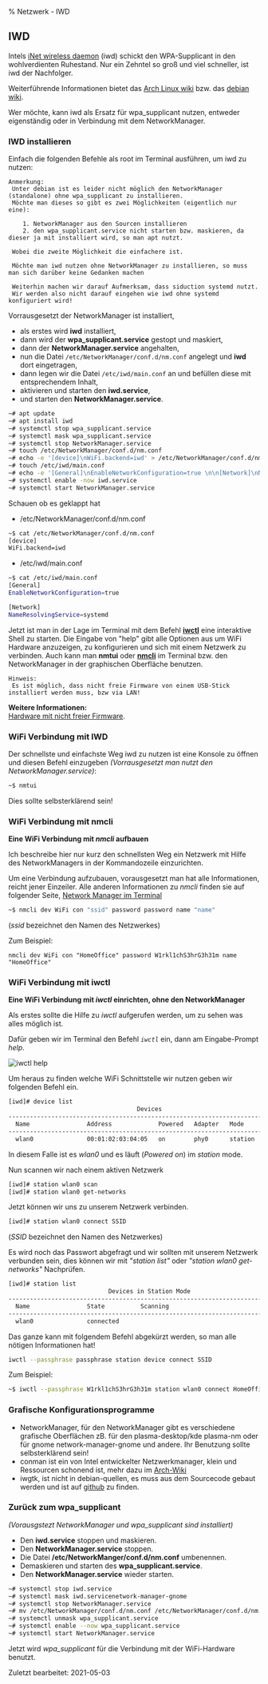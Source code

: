 % Netzwerk - IWD

## IWD

Intels [iNet wireless daemon](https://iwd.wiki.kernel.org/) (iwd) schickt den WPA-Supplicant in den wohlverdienten Ruhestand. Nur ein Zehntel so groß und viel schneller, ist iwd der Nachfolger. 

Weiterführende Informationen bietet das [Arch Linux wiki](https://wiki.archlinux.org/index.php/Iwd) bzw. das [debian wiki](https://wiki.debian.org/NetworkManager/iwd). 

Wer möchte, kann iwd als Ersatz für wpa_supplicant nutzen, entweder eigenständig oder in Verbindung mit dem NetworkManager. 

### IWD installieren

Einfach die folgenden Befehle als root im Terminal ausführen, um iwd zu nutzen:

~~~note
Anmerkung:
 Unter debian ist es leider nicht möglich den NetworkManager (standalone) ohne wpa_supplicant zu installieren.
 Möchte man dieses so gibt es zwei Möglichkeiten (eigentlich nur eine):

    1. NetworkManager aus den Sourcen installieren
    2. den wpa_supplicant.service nicht starten bzw. maskieren, da dieser ja mit installiert wird, so man apt nutzt.

 Wobei die zweite Möglichkeit die einfachere ist.
    
 Möchte man iwd nutzen ohne NetworkManager zu installieren, so muss man sich darüber keine Gedanken machen
    
 Weiterhin machen wir darauf Aufmerksam, dass siduction systemd nutzt.
 Wir werden also nicht darauf eingehen wie iwd ohne systemd konfiguriert wird!
~~~

Vorrausgesetzt der NetworkManager ist installiert,

+ als erstes wird **iwd** installiert, 
+ dann wird der **wpa_supplicant.service** gestopt und maskiert,
+ dann der **NetworkManager.service** angehalten,
+ nun die Datei `/etc/NetworkManager/conf.d/nm.conf` angelegt und **iwd** dort eingetragen, 
+ dann legen wir die Datei `/etc/iwd/main.conf` an und befüllen diese mit entsprechendem Inhalt, 
+ aktivieren und starten den **iwd.service**, 
+ und starten den **NetworkManager.service**.

~~~sh
~# apt update
~# apt install iwd
~# systemctl stop wpa_supplicant.service
~# systemctl mask wpa_supplicant.service
~# systemctl stop NetworkManager.service
~# touch /etc/NetworkManager/conf.d/nm.conf
~# echo -e '[device]\nWiFi.backend=iwd' > /etc/NetworkManager/conf.d/nm.conf
~# touch /etc/iwd/main.conf
~# echo -e '[General]\nEnableNetworkConfiguration=true \n\n[Network]\nNameResolvingService=systemd' > /etc/iwd/main.conf
~# systemctl enable -now iwd.service
~# systemctl start NetworkManager.service
~~~

Schauen ob es geklappt hat

+ /etc/NetworkManager/conf.d/nm.conf

~~~sh
~$ cat /etc/NetworkManager/conf.d/nm.conf
[device]
WiFi.backend=iwd
~~~~

+ /etc/iwd/main.conf

~~~sh
~$ cat /etc/iwd/main.conf
[General]
EnableNetworkConfiguration=true

[Network]
NameResolvingService=systemd
~~~

Jetzt ist man in der Lage im Terminal mit dem Befehl [**iwctl**](#wifi-verbindung-mit-iwctl) eine interaktive Shell zu starten. Die Eingabe von "help" gibt alle Optionen aus um WiFi Hardware anzuzeigen, zu konfigurieren und sich mit einem Netzwerk zu verbinden. Auch kann man **nmtui** oder [**nmcli**](#wifi-verbindung-mit-nmcli) im Terminal bzw. den NetworkManager in der graphischen Oberfläche benutzen.

~~~note
Hinweis:
 Es ist möglich, dass nicht freie Firmware von einem USB-Stick installiert werden muss, bzw via LAN!
~~~

**Weitere Informationen:**  
[Hardware mit nicht freier Firmware](nf-firm_de.md#nicht-freie-quellen-für-apt-freischalten). 

### WiFi Verbindung mit IWD

Der schnellste und einfachste Weg iwd zu nutzen ist eine Konsole zu öffnen und diesen Befehl einzugeben *(Vorrausgesetzt man nutzt den NetworkManager.service)*:

~~~sh
~$ nmtui
~~~

Dies sollte selbsterklärend sein!

### WiFi Verbindung mit nmcli

**Eine WiFi Verbindung mit *nmcli* aufbauen**

Ich beschreibe hier nur kurz den schnellsten Weg ein Netzwerk mit Hilfe des NetworkManagers in der Kommandozeile einzurichten.

Um eine Verbindung aufzubauen, vorausgesetzt man hat alle Informationen, reicht jener Einzeiler. Alle anderen Informationen zu *nmcli* finden sie auf folgender Seite, [Network Manager im Terminal](inet-nm-cli_de.md#nmcli)

~~~sh
~$ nmcli dev WiFi con "ssid" password password name "name"
~~~

(*ssid* bezeichnet den Namen des Netzwerkes)

Zum Beispiel:

~~~
nmcli dev WiFi con "HomeOffice" password W1rkl1chS3hrG3h31m name "HomeOffice"
~~~

### WiFi Verbindung mit iwctl

**Eine WiFi Verbindung mit *iwctl* einrichten, ohne den NetworkManager**

Als erstes sollte die Hilfe zu *iwctl* aufgerufen werden, um zu sehen was alles möglich ist.

Dafür geben wir im Terminal den Befehl *`iwctl`* ein, dann am Eingabe-Prompt *help*.

 ![iwctl help](./images/iwd/iwctl-help.png)

Um heraus zu finden welche WiFi Schnittstelle wir nutzen geben wir folgenden Befehl ein.

~~~sh
[iwd]# device list
                                    Devices                                   *
--------------------------------------------------------------------------------
  Name                Address             Powered   Adapter   Mode
--------------------------------------------------------------------------------
  wlan0               00:01:02:03:04:05   on        phy0      station
~~~

In diesem Falle ist es *wlan0* und es läuft (*Powered on*) im *station* mode.

Nun scannen wir nach einem aktiven Netzwerk

~~~sh
[iwd]# station wlan0 scan
[iwd]# station wlan0 get-networks
~~~

Jetzt können wir uns zu unserem Netzwerk verbinden.

~~~sh
[iwd]# station wlan0 connect SSID
~~~

(*SSID* bezeichnet den Namen des Netzwerkes)

Es wird noch das Passwort abgefragt und wir sollten mit unserem Netzwerk verbunden sein, dies können wir mit *"station list"* oder *"station wlan0 get-networks"* Nachprüfen.

~~~sh
[iwd]# station list
                            Devices in Station Mode
--------------------------------------------------------------------------------
  Name                State          Scanning
--------------------------------------------------------------------------------
  wlan0               connected
~~~

Das ganze kann mit folgendem Befehl abgekürzt werden, so man alle nötigen Informationen hat!

~~~sh
iwctl --passphrase passphrase station device connect SSID
~~~

Zum Beispiel:

~~~sh
~$ iwctl --passphrase W1rkl1chS3hrG3h31m station wlan0 connect HomeOffice

~~~

### Grafische Konfigurationsprogramme

+ NetworkManager, für den NetworkManager gibt es verschiedene grafische Oberflächen zB. für den plasma-desktop/kde plasma-nm oder für gnome network-manager-gnome und andere. Ihr Benutzung sollte selbsterklärend sein!
+ conman ist ein von Intel entwickelter Netzwerkmanager, klein und Ressourcen schonend ist, mehr dazu im [Arch-Wiki](https://wiki.archlinux.org/index.php/ConnMan)
+ iwgtk, ist nicht in debian-quellen, es muss aus dem Sourcecode gebaut werden und ist auf [github](https://github.com/J-Lentz/iwgtk) zu finden.

### Zurück zum wpa_supplicant

*(Vorausgstezt NetworkManager und wpa_supplicant sind installiert)*

+ Den **iwd.service** stoppen und maskieren.
+ Den **NetworkManager.service** stoppen.
+ Die Datei **/etc/NetworkManger/conf.d/nm.conf** umbenennen.
+ Demaskieren und starten des **wpa_supplicant.service**.
+ Den **NetworkManager.service** wieder starten.

~~~sh
~# systemctl stop iwd.service
~# systemctl mask iwd.servicenetwork-manager-gnome
~# systemctl stop NetworkManager.service
~# mv /etc/NetworkManager/conf.d/nm.conf /etc/NetworkManager/conf.d/nm.conf~
~# systemctl unmask wpa_supplicant.service
~# systemctl enable --now wpa_supplicant.service
~# systemctl start NetworkManager.service
~~~

Jetzt wird *wpa_supplicant* für die Verbindung mit der WiFi-Hardware benutzt.

<div id="rev">Zuletzt bearbeitet: 2021-05-03</div>
